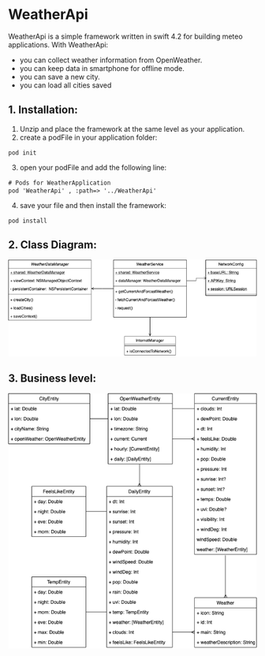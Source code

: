 # WeatherApi
WeatherApi is a simple framework written in swift 4.2 for building meteo applications.
With WeatherApi: 
* you can collect weather information from OpenWeather.
* you can keep data in smartphone for offline mode.
* you can save a new city.
* you can load all cities saved

## 1. Installation: 
1. Unzip and place the framework at the same level as your application.
2. create a podFile in your application folder: 
```
pod init
```
3. open your podFile and add the following line:
```
# Pods for WeatherApplication
pod 'WeatherApi' , :path=> '../WeatherApi'
```
4. save your file and then install the framework:
```
pod install
```
## 2. Class Diagram:

![image1](./images/class_diagram.png)

## 3. Business level:

![image2](./images/business_level.png)
